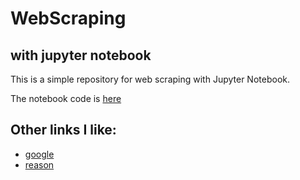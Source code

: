 # WebScraping
## with jupyter notebook

This is a simple repository for web scraping with Jupyter Notebook.

The notebook code is [here](https://github.com/hanchak/WebScrape/blob/master/ScrapeTheWeather.ipynb)

## Other links I like:
- [google](https://www.google.com)
- [reason](https://www.reason.com)
